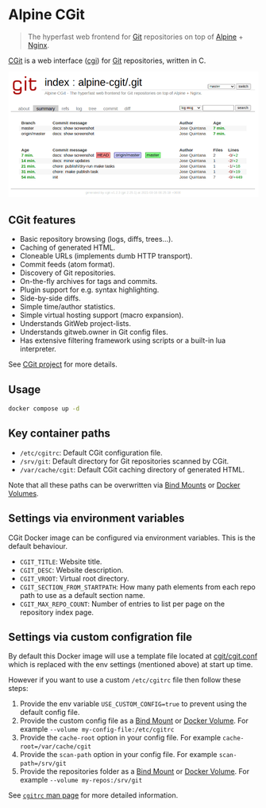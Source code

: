 # Alpine CGit

> The hyperfast web frontend for [Git](https://git-scm.com/) repositories on top of [Alpine](https://alpinelinux.org/) + [Nginx](https://nginx.org/).

[CGit](https://git.zx2c4.com/cgit/about/) is a web interface ([cgi](https://tools.ietf.org/html/rfc3875)) for [Git](https://git-scm.com/) repositories, written in C.

<img src="./cgit.png" width="600">

## CGit features

- Basic repository browsing (logs, diffs, trees...).
- Caching of generated HTML.
- Cloneable URLs (implements dumb HTTP transport).
- Commit feeds (atom format).
- Discovery of Git repositories.
- On-the-fly archives for tags and commits.
- Plugin support for e.g. syntax highlighting.
- Side-by-side diffs.
- Simple time/author statistics.
- Simple virtual hosting support (macro expansion).
- Understands GitWeb project-lists.
- Understands gitweb.owner in Git config files.
- Has extensive filtering framework using scripts or a built-in lua interpreter.

See [CGit project](https://git.zx2c4.com/cgit/about/) for more details.

## Usage

```sh
docker compose up -d
```

## Key container paths

- `/etc/cgitrc`: Default CGit configuration file.
- `/srv/git`: Default directory for Git repositories scanned by CGit.
- `/var/cache/cgit`: Default CGit caching directory of generated HTML.

Note that all these paths can be overwritten via [Bind Mounts](https://docs.docker.com/storage/bind-mounts/) or [Docker Volumes](https://docs.docker.com/storage/volumes/).

## Settings via environment variables

CGit Docker image can be configured via environment variables. This is the default behaviour.

- `CGIT_TITLE`: Website title.
- `CGIT_DESC`: Website description.
- `CGIT_VROOT`: Virtual root directory.
- `CGIT_SECTION_FROM_STARTPATH`: How many path elements from each repo path to use as a default section name.
- `CGIT_MAX_REPO_COUNT`: Number of entries to list per page on the repository index page.

## Settings via custom configration file

By default this Docker image will use a template file located at [cgit/cgit.conf](./cgit/cgit.conf) which is replaced with the env settings (mentioned above) at start up time.

However if you want to use a custom `/etc/cgitrc` file then follow these steps:

1. Provide the env variable `USE_CUSTOM_CONFIG=true` to prevent using the default config file.
2. Provide the custom config file as a [Bind Mount](https://docs.docker.com/storage/bind-mounts/) or [Docker Volume](https://docs.docker.com/storage/volumes/). For example `--volume my-config-file:/etc/cgitrc`
3. Provide the `cache-root` option in your config file. For example `cache-root=/var/cache/cgit`
4. Provide the `scan-path` option in your config file. For example `scan-path=/srv/git`
5. Provide the repositories folder as a [Bind Mount](https://docs.docker.com/storage/bind-mounts/) or [Docker Volume](https://docs.docker.com/storage/volumes/). For example `--volume my-repos:/srv/git`

See [`cgitrc` man page](https://linux.die.net/man/5/cgitrc) for more detailed information.
